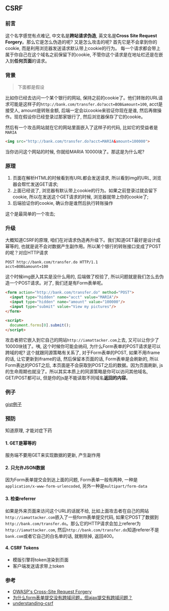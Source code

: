 ## CSRF

### 前言

这个名字感觉有点难记, 中文名是**跨站请求伪造**, 英文名是**Cross Site Request Forgery**。那么它是怎么伪造的呢? 又是怎么攻击的呢? 首先它是不会拿到你的cookie, 而是利用浏览器发送请求默认带上cookie的行为。 每一个请求都会带上属于你自己在这个域名之前保留下的cookie, 不管你这个请求是在地址栏还是在嵌入到**任何页面**的请求。

### 背景

> 下面都是假设

比如你已经去访问一个某个银行的网站, 保持之前的cookie了。他们转账的URL请求可能是这样子的`http://bank.com/transfer.do?acct=BOB&amount=100`, acct是接受人, amount是转账金额, 后端一定会以cookie来验证你现在是谁, 然后再做操作。现在假设你已经登录过那家银行了, 然后浏览器保存了它的cookie。

然后有一个攻击网站就在它的网站里面嵌入了这样子的代码, 比如它的受益者是`MARIA`

```html
<img src="http://bank.com/transfer.do?acct=MARIA&amount=100000">
```
当你访问这个网站的时候, 你就给MARIA 10000块了。那这是为什么呢?

### 原理

1. 页面在解析HTML的时候看到有URL都会发送请求, 所以看到img的URL, 浏览器会帮忙发送GET请求;
2. 上面已经说了, 浏览器有默认带上cookie的行为。如果之前登录过就会留下cookie, 所以在发送这个GET请求的时候, 浏览器就带上你的cookie了;
3. 后端验证你的cookie, 确认你是谁然后执行转账操作

这个是最简单的一个攻击;

### 升级

大概知道CSRF的原理, 咱们在对请求伪造再升级下。我们知道GET最好是设计成幂等的, 也就是说不会对数据产生副作用。所以某个银行的转账接口变成了POST的呢？对应HTTP请求

```http
POST http://bank.com/transfer.do HTTP/1.1
acct=BOB&amount=100
```

这个时候img嵌入其实是没什么用的, 后端做了校验了, 所以问题就是我们怎么去伪造一个POST请求。对了, 我们还是有Form表单呢。

```html
<form action="http://bank.com/transfer.do" method="POST">
  <input type="hidden" name="acct" value="MARIA"/>
  <input type="hidden" name="amount" value="100000"/>
  <input type="submit" value="View my pictures"/>
</form>

<script>
  document.forms[0].submit();
</script>
```

攻击者把它嵌入到它自己的网站`http://iamattacker.com`上去, 又可以让你少了10000块钱了。咦, 这个时候你可能会纳闷, 为什么Form表单的POST请求是可以跨域的呢? 这个就跟同源策略有关系了, 对于Form表单的POST, 如果不用iframe的话, 让它更新到iframe的话, 然后保留本页面的话, Form表单是会刷新的, 所以Form表达的POST之后, 本页面是不会获取到POST之后的数据。因为页面刷新, js的生命周期也就没了。所以其实本质上的同源策略是你可以访问其他域名, GET/POST都可以, 但是你的js是不能读取不同域名**返回的内容**。

### 例子

[gist例子](https://gist.github.com/monkindey/53ab4e90df8e9d927fe2b2661eb6bc5f)

### 预防

知道原理, 才能对症下药

#### 1. **GET**是幂等的

服务端不要用GET来实现数据的更新, 产生副作用

#### 2. 只允许JSON数据

因为Form表单提交会到达上面的问题, Form表单一般有两种, 一种是`application/x-www-form-urlencoded`, 另外一种是`multipart/form-data`

#### 3. 检查referrer

如果是外来页面来访问这个URL的话就不给, 比如上面攻击者在自己的网站`http://iamattacker.com`嵌入了一些form表单提交代码, 如果它POST了数据到`http://bank.com/transfer.do`。那么它的HTTP请求会加上referer为`http://iamattacker.com`, 然后`http://bank.com/transfer.do`知道referer不是`bank.com`或者它自己的白名单的话, 就剔除掉, 返回400。

#### 4. CSRF Tokens

* 模版引擎将token渲染到页面
* 客户端发送请求带上token

### 参考

* [OWASP's Cross-Site Request Forgery](https://www.owasp.org/index.php/Cross-Site_Request_Forgery_(CSRF))
* [为什么form表单提交没有跨域问题，但ajax提交有跨域问题？](https://www.zhihu.com/question/31592553)
* [understanding-csrf](https://github.com/pillarjs/understanding-csrf)